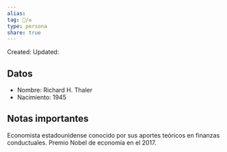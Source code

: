 ```yaml
---
alias: 
tag: 👤/♻
type: persona
share: true
---
```

Created: 
Updated: 

## Datos
- Nombre: Richard H. Thaler
-  Nacimiento: 1945

## Notas importantes
Economista estadounidense conocido por sus aportes teóricos en finanzas conductuales. Premio Nobel de economía en el 2017.